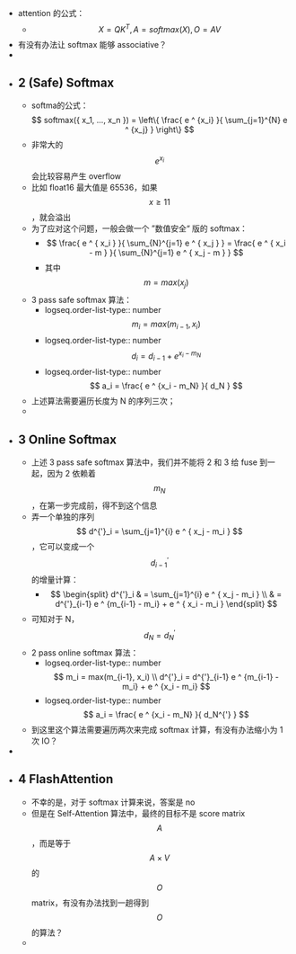 - attention 的公式：
	- $$ X = Q K^{T}, A = softmax(X),  O = AV $$
- 有没有办法让 softmax 能够 associative？
-
- ## 2 (Safe) Softmax
	- softma的公式：$$ softmax({ x_1, ..., x_n }) = \left\{  \frac{ e ^ {x_i} }{ \sum_{j=1}^{N} e ^ {x_j} } \right\} $$
	- 非常大的 $$ e ^ {x_i} $$ 会比较容易产生 overflow
	- 比如 float16 最大值是 65536，如果 $$ x \ge 11 $$，就会溢出
	- 为了应对这个问题，一般会做一个 ”数值安全“ 版的 softmax：
		- $$ \frac{ e ^ { x_i } }{ \sum_{N}^{j=1} e ^ { x_j }  } = \frac{ e ^ { x_i  - m } }{ \sum_{N}^{j=1} e ^ { x_j - m }  } $$
		- 其中 $$ m = max(x_j) $$
	- 3 pass safe softmax 算法：
		- logseq.order-list-type:: number
		  $$ m_i = max(m_{i-1}, x_{i}) $$
		- logseq.order-list-type:: number
		  $$ d_i = d_{i-1} + e ^ { x_i - m_N } $$
		- logseq.order-list-type:: number
		  $$ a_i = \frac{ e ^ {x_i - m_N} }{ d_N } $$
	- 上述算法需要遍历长度为 N 的序列三次；
	-
- ## 3 Online Softmax
	- 上述 3 pass safe softmax 算法中，我们并不能将 2 和 3 给 fuse 到一起，因为 2 依赖着 $$ m_N $$，在第一步完成前，得不到这个信息
	- 弄一个单独的序列 $$ d^{'}_i = \sum_{j=1}^{i} e ^ { x_j - m_i } $$，它可以变成一个 $$ d^{'}_{i-1} $$ 的增量计算：
		- $$ 
		    \begin{split}
		      d^{'}_i & = \sum_{j=1}^{i} e ^ { x_j - m_i }  \\
		                 & = d^{'}_{i-1} e ^ {m_{i-1} - m_i} + e ^ { x_i - m_i }
		    \end{split}
		  $$
	- 可知对于 N，$$ d_N = d_N ^ {'} $$
	- 2 pass online softmax 算法：
		- logseq.order-list-type:: number
		  $$ 
		    m_i = max(m_{i-1}, x_i) \\
		    d^{'}_i = d^{'}_{i-1} e ^ {m_{i-1} - m_i} + e ^ {x_i - m_i}
		  $$
		- logseq.order-list-type:: number
		  $$ a_i = \frac{ e ^ {x_i - m_N} }{ d_N^{'} } $$
	- 到这里这个算法需要遍历两次来完成 softmax 计算，有没有办法缩小为 1 次 IO？
-
- ## 4 FlashAttention
	- 不幸的是，对于 softmax 计算来说，答案是 no
	- 但是在 Self-Attention 算法中，最终的目标不是 score matrix $$ A $$，而是等于 $$ A \times V $$ 的 $$ O $$ matrix，有没有办法找到一趟得到 $$ O $$ 的算法？
	-
